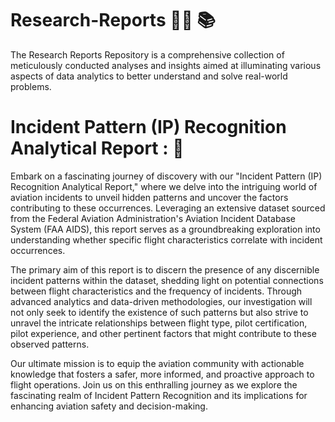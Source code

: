 # Research-Reports 👨‍💻 📚
The Research Reports Repository is a comprehensive collection of meticulously conducted analyses and insights aimed at illuminating various aspects of data analytics to better understand and solve real-world problems. 

# Incident Pattern (IP) Recognition Analytical Report : 🛫 

Embark on a fascinating journey of discovery with our "Incident Pattern (IP) Recognition Analytical Report," where we delve into the intriguing world of aviation incidents to unveil hidden patterns and uncover the factors contributing to these occurrences. Leveraging an extensive dataset sourced from the Federal Aviation Administration's Aviation Incident Database System (FAA AIDS), this report serves as a groundbreaking exploration into understanding whether specific flight characteristics correlate with incident occurrences.

The primary aim of this report is to discern the presence of any discernible incident patterns within the dataset, shedding light on potential connections between flight characteristics and the frequency of incidents. Through advanced analytics and data-driven methodologies, our investigation will not only seek to identify the existence of such patterns but also strive to unravel the intricate relationships between flight type, pilot certification, pilot experience, and other pertinent factors that might contribute to these observed patterns.

Our ultimate mission is to equip the aviation community with actionable knowledge that fosters a safer, more informed, and proactive approach to flight operations. Join us on this enthralling journey as we explore the fascinating realm of Incident Pattern Recognition and its implications for enhancing aviation safety and decision-making.







